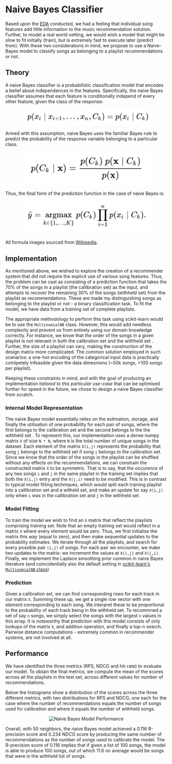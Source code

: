 # Naive Bayes Classifier

Based upon the [EDA](./eda) conducted, we had a feeling that individual song features add little information to the music recommendation solution. Further, to model a real world setting, we would wish a model that might be slow to fit initially (train), but is extremely fast to execute later (predict from). With these two considerations in mind, we propose to use a Naive-Bayes model to classify songs as belonging to a playlist recommendations or not. 

## Theory

A naive Bayes classifier is a probabilistic classification model that encodes a belief about independences in the features. Specifically, the naive Bayes classifier assumes that each feature is conditionally independ of every other feature, given the class of the response:

<p align='center'>
<img src="https://raw.githubusercontent.com/not-a-hot-dog/spotify_project/gh-pages/_images/naive_bayes_assumption.png" title="Naive Bayes Model Assumptions" width="400"/>
</p>

Armed with this assumption, naive Bayes uses the familiar Bayes rule to predict the probability of the response variable belonging to a particular class.

<p align='center'>
<img src="https://raw.githubusercontent.com/not-a-hot-dog/spotify_project/gh-pages/_images/bayes_rule.png" title="Naive Bayes Model Inference" width="400"/>
</p>

Thus, the final form of the prediction function in the case of naive Bayes is:

<p align='center'>
<img src="https://raw.githubusercontent.com/not-a-hot-dog/spotify_project/gh-pages/_images/pf.png" title="Naive Bayes Prediction Function" width="400"/>
</p>

All formula images sourced from [Wikipedia](https://en.wikipedia.org/wiki/Naive_Bayes_classifier).

## Implementation

As mentioned above, we wished to explore the creation of a recommender system that did not require the explicit use of various song features. Thus, the problem can be cast as consisting of a prediction function that takes the 70% of the songs in a playlist (the callibration set) as the input, and attempts to recover the remaining 30% of the songs (withheld set) from the playlist as recommendations. These are made my distinguishing songs as belonging to the playlist or not - a binary classification task. To fit the model, we have data from a training set of complete playlists.

The appropriate methodology to perform this task using scikit-learn would be to use the `MultinomialNB` class. However, this would add needless complexity and prevent us from entirely using our domain knowledge correctly. For instance, we know that the order of the songs in a given playlist is not relevant in both the  calibration set and the withheld set . Further, the size of a playlist can vary, making the construction of the design matrix more complicated. The common solution employed in such scenarios: a one-hot encoding of the categorical input data is practically comlpetely infeasible given the data dimesnions (~50k songs, >100 songs per playlist).

Keeping these constraints in mind, and with the goal of producing an implementation *tailored to this particular use-case* that can be optimised further for speed in the future, we chose to design a naive Bayes classifier from scratch.

### Internal Model Representation

The naive Bayes model essentially relies on the estimation, storage, and finally the utilisation of one probability for each pair of songs, where the first belongs to the  calibration set  and the second belongs to the  the withheld set . To represent this, our implementation uses a dense numpy matrix `X` of size `N * N`, where `N` is the total number of unique songs in the dataset. Each element of the matrix `X(i,j)` represents the probability that song `j` belongs to the withheld set if song `i` belongs to the calibration set. Since we know that the order of the songs in the playlist can be shuffled without any effects on the recommendations, we can constrain the constructed matrix `X` to be symmetric. That is to say, that the occurence of any two songs `i` and `j` in the same playlist in the training set implies that both the `X(i,j)` entry and the `X(j,i)` need to be modified. This is in contrast to typical model fitting techniques, which would split each training playlist into a callibration set and a witheld set, and make an update for say `X(i,j)` only when `i` was in the callibration set and `j` in the withheld set.

### Model Fitting

To train the model we wish to find an `X` matrix that reflect the playlists comprising training set. Note that an empty training set would reflect in a matrix `X` where every element would be zero. Thus, we first initialise the matrix this way (equal to zero), and then make sequential updates to the probability estimates. We iterate through all the playlists, and search for every possible pair `(i,j)` of songs. For each pair we encounter, we make two updates to the matrix: we increment the values at `X(i,j)` and `X(j,i)`. Finally, we implement the Laplace smoothing prior common in naive Bayes literature (and coincidentially also the default setting in [scikit-learn's `MultinomialNB` class](https://scikit-learn.org/stable/modules/naive_bayes.html))

### Prediction

Given a calibration set, we can find corresponding rows for each track in our matrix `X`. Summing these up, we get a single row vector with one element corresponding to each song. We interpret these to be proportional to the probability of each track being in the withheld set. To recommned a set of say `n` songs, we simply select the songs with the largest `n` values in this array. It is noteworthy that prediction with this model consists of only lookups of the matrix `X`, and addition operation, and finally a top-n search. Pairwise distance computations - extremely common in recommender systems, are not involved at all.

## Performance
We have identified the three metrics (RPS, NDCG and hit-rate) to evaluate our model. To obtain the final metrics, we compute the mean of the scores across all the playlists in the test set, across different values for number of recommendations.

Below the histograms show a distribution of the scores across the three different metrics, with two distributions for RPS and NDCG, one each for the case where the number of recommendations equals the number of songs used for calibration and where it equals the number of withheld songs.

<p align='center'>
<img src="https://raw.githubusercontent.com/not-a-hot-dog/spotify_project/gh-pages/_images/naive_bayes_results.jpg" title="Naive Bayes Model Performance" width="400"/>
</p>

Overall, with 50 neighbors, the naive Bayes model achieved a 0.116 R-precision score and 0.234 NDCG score by producing the same number of recommendations as the number of songs used to calibrate the model. The R-precision score of 0.116 implies that if given a list of 100 songs, the model is able to produce 100 songs, out of which 11.6 on average would be songs that were in the withheld list of songs.

